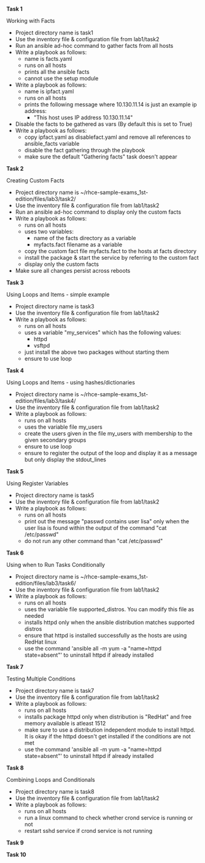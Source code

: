 
**Task 1** 

Working with Facts

-  Project directory name is task1
-  Use the inventory file & configuration file from lab1/task2
-  Run an ansible ad-hoc command to gather facts from all hosts
-  Write a playbook as follows:
   - name is facts.yaml
   - runs on all hosts
   - prints all the ansible facts
   - cannot use the setup module
-  Write a playbook as follows:
   - name is ipfact.yaml
   - runs on all hosts
   - prints the following message where 10.130.11.14 is just an example ip address:
     - "This host uses IP address 10.130.11.14"
-  Disable the facts to be gathered as vars (By default this is set to True)
-  Write a playbook as follows:
   - copy ipfact.yaml as disablefact.yaml and remove all references to ansible_facts variable
   - disable the fact gathering through the playbook
   - make sure the default "Gathering facts" task doesn't appear

**Task 2**

Creating Custom Facts

-  Project directory name is ~/rhce-sample-exams_1st-edition/files/lab3/task2/
-  Use the inventory file & configuration file from lab1/task2
-  Run an ansible ad-hoc command to display only the custom facts
-  Write a playbook as follows:
   - runs on all hosts
   - uses two variables:
     - name of the facts directory as a variable
     - myfacts.fact filename as a variable
   - copy the custom fact file myfacts.fact to the hosts at facts directory
   - install the package & start the service by referring to the custom fact
   - display only the custom facts
-  Make sure all changes persist across reboots

**Task 3**

Using Loops and Items - simple example

-  Project directory name is task3
-  Use the inventory file & configuration file from lab1/task2
-  Write a playbook as follows:
   - runs on all hosts
   - uses a variable "my_services" which has the following values:
     - httpd
     - vsftpd
   - just install the above two packages without starting them
   - ensure to use loop

**Task 4**

Using Loops and Items - using hashes/dictionaries 

-  Project directory name is ~/rhce-sample-exams_1st-edition/files/lab3/task4/
-  Use the inventory file & configuration file from lab1/task2
-  Write a playbook as follows:
   - runs on all hosts
   - uses the variable file my_users
   - create the users given in the file my_users with membership to the given secondary groups
   - ensure to use loop
   - ensure to register the output of the loop and display it as a message but only display the stdout_lines

**Task 5**

Using Register Variables

-  Project directory name is task5
-  Use the inventory file & configuration file from lab1/task2
-  Write a playbook as follows:
   - runs on all hosts
   - print out the message "passwd contains user lisa" only when the user lisa is found within the output of the command "cat /etc/passwd"
   - do not run any other command than "cat /etc/passwd"

**Task 6**

Using when to Run Tasks Conditionally

-  Project directory name is ~/rhce-sample-exams_1st-edition/files/lab3/task6/
-  Use the inventory file & configuration file from lab1/task2
-  Write a playbook as follows:
   - runs on all hosts
   - uses the variable file supported_distros. You can modify this file as needed
   - installs httpd only when the ansible distribution matches supported distros
   - ensure that httpd is installed successfully as the hosts are using RedHat linux
   - use the command 'ansible all -m yum -a "name=httpd state=absent"' to uninstall httpd if already installed

**Task 7**

Testing Multiple Conditions

-  Project directory name is task7
-  Use the inventory file & configuration file from lab1/task2
-  Write a playbook as follows:
   - runs on all hosts
   - installs package httpd only when distribution is "RedHat" and free memory available is atleast 1512
   - make sure to use a distribution independent module to install httpd. It is okay if the httpd doesn't get installed if the conditions are not met
   - use the command 'ansible all -m yum -a "name=httpd state=absent"' to uninstall httpd if already installed

**Task 8**

Combining Loops and Conditionals

-  Project directory name is task8
-  Use the inventory file & configuration file from lab1/task2
-  Write a playbook as follows:
   - runs on all hosts
   - run a linux command to check whether crond service is running or not
   - restart sshd service if crond service is not running

**Task 9**


**Task 10**


